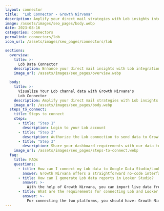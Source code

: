 ```yaml
---
layout: connector
title:  "Lob Connector - Growth Nirvana"
description: Amplify your direct mail strategies with Lob insights integrated into Looker Studio.
image: /assets/images/seo_pages/body.webp
date: 2023-08-16
categories: connectors
permalink: connectors/lob
icon_url: /assets/images/seo_pages/connectors/lob

sections:
  overview:
    title: >-
      Lob Data Connector
    description: Enhance your direct mail insights with Lob integration. Seamlessly merge direct mail data from Lob with Looker Studio's analytical capabilities, unlocking insights that shape marketing strategies, recipient engagement, and operational excellence.
    image_url: /assets/images/seo_pages/overview.webp

  body:
    title: >-
      Visualize Your Lob channel data with Growth Nirvana's
      Lob Connector
    description: Amplify your direct mail strategies with Lob insights integrated into Looker Studio.
    image_url: /assets/images/seo_pages/body.webp
  steps_to_connect:
    title: Steps to connect
    steps:
      - title: "Step 1"
        description: Login to your Lob account
      - title: "Step 2"
        description: Authorize the Lob connection to send data to Growth Nirvana
      - title: "Step 3"
        description: Share your dashboard requirements with our data team. We will build the report for you.
    image_url: /assets/images/seo_pages/steps-to-connect.webp
  faq:
    title: FAQs
    questions:
      - title: How can I connect my Lob data to Google Data Studio/Looker Studio?
        answer: Growth Nirvana offers a straightforward no-code interface to connect to Lob data sources.
      - title: How can I generate Lob data reports in Looker Studio?
        answer: >-
          With the help of Growth Nirvana, you can import live data from Lob into Looker Studio. These data can be viewed in charts, tables, and dashboards to generate branded reports that can be shared instantly.
      - title: What are the requirements for connecting Lob and Looker Studio?
        answer: >-
          For connecting the two platforms, you should have: Growth Nirvana Account and Lob Ads Account
---
```

